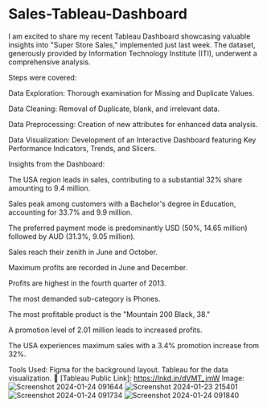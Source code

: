 # Sales-Tableau-Dashboard
I am excited to share my recent Tableau Dashboard showcasing valuable insights into "Super Store Sales," implemented just last week. The dataset, generously provided by Information Technology Institute (ITI), underwent a comprehensive analysis.

Steps were covered:

Data Exploration:
    Thorough examination for Missing and Duplicate Values.

Data Cleaning:
    Removal of Duplicate, blank, and irrelevant data.
  
Data Preprocessing:
    Creation of new attributes for enhanced data analysis.
  
Data Visualization:
    Development of an Interactive Dashboard featuring Key Performance Indicators, Trends, and Slicers.

Insights from the Dashboard:

The USA region leads in sales, contributing to a substantial 32% share amounting to 9.4 million.

Sales peak among customers with a Bachelor's degree in Education, accounting for 33.7% and 9.9 million.

The preferred payment mode is predominantly USD (50%, 14.65 million) followed by AUD (31.3%, 9.05 million).

Sales reach their zenith in June and October.

Maximum profits are recorded in June and December.

Profits are highest in the fourth quarter of 2013.

The most demanded sub-category is Phones.

The most profitable product is the "Mountain 200 Black, 38."

A promotion level of 2.01 million leads to increased profits.

The USA experiences maximum sales with a 3.4% promotion increase from 32%.

Tools Used:
Figma for the background layout.
Tableau for the data visualization.
🔗 [Tableau Public Link]:  https://lnkd.in/dVMT_jmW 
Image:
![Screenshot 2024-01-24 091644](https://github.com/mohamedsabry20/Sales-Tableau-Dashboard/assets/155188606/cc4d3abe-0419-4440-a426-b23d364966d7)
![Screenshot 2024-01-23 215401](https://github.com/mohamedsabry20/Sales-Tableau-Dashboard/assets/155188606/7d8f3675-b0af-4f5f-99b9-468cbef9ff9d)
![Screenshot 2024-01-24 091734](https://github.com/mohamedsabry20/Sales-Tableau-Dashboard/assets/155188606/48cf9ec9-ee6d-440c-a43f-ded4b26f2c7d)
![Screenshot 2024-01-24 091840](https://github.com/mohamedsabry20/Sales-Tableau-Dashboard/assets/155188606/e232236e-4fe1-46c9-8d77-ce4e11b2af4e)




